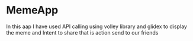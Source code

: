 # MemeApp
In this aap I have used API calling using volley library and glidex to display the meme
and Intent to share that is action send to our friends
